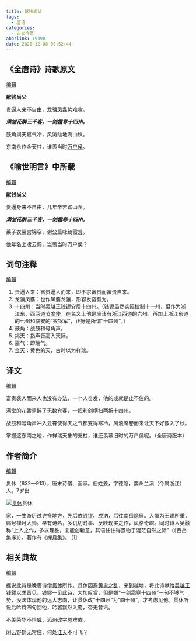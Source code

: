 ```yaml
---
title: 献钱尚父
tags:
  - 唐诗
categories:
  - 古文今赏
abbrlink: 19490
date: 2020-12-08 09:52:44
---
```


## 《全唐诗》诗歌原文

[编辑](javascript:;)

**献钱尚父**

贵逼人来不自由，龙骧[凤翥](https://baike.baidu.com/item/凤翥)势难收。

***满堂花醉三千客，一剑霜寒十四州。***

鼓角揭天嘉气冷，风涛动地海山秋。

东南永作金天柱，谁羡当时[万户侯](https://baike.baidu.com/item/万户侯)。

## 《喻世明言》中所载

[编辑](javascript:;)

**献钱尚父**

贵逼身来不自由，几年辛苦踏山丘。

***满堂花醉三千客，一剑霜寒十四州。***

莱子衣裳宫锦窄，谢公篇咏绮霞羞。

他年名上凌云阁，岂羡当时万户侯？

## 词句注释

[编辑](javascript:;)

1. 贵逼人来：富贵逼人而来，即不求富贵而富贵自来。
2. 龙骧凤翥：也作凤翥龙骧，形容发奋有为。
3. 十四州：当时吴越王钱镠安居十四州。（钱镠虽然实际控制十一州，但作为浙江东、西两道[节度使](https://baike.baidu.com/item/节度使/722536)，在名义上他是应该有[浙江西道](https://baike.baidu.com/item/浙江西道/6552881)的六州，再加上浙江东道的七州和临安的“衣锦军”，正好是所谓“十四州”。）
4. 鼓角：战鼓和号角声。
5. 揭天：指声音高入天际。
6. 嘉气：即瑞气。
7. 金天：黄色的天，古时以为祥瑞。

## 译文

[编辑](javascript:;)

富贵袭人而来人也没有办法，一个人奋发，他的成就是止不住的。

满堂的花香熏醉了无数宾客，一把利剑横扫两折十四州。

战鼓和号角声冲入云霄使得天之气都变得寒冷，风浪席卷而来让天下好像入了秋。

掌握这东南之地，作祥瑞天象的支柱，谁还羡慕旧时的万户侯呢。（全唐诗版本）

## 作者简介

[编辑](javascript:;)

贯休（832—913），唐末诗僧、画家。俗姓姜，字德隐，婺州兰溪（今属浙江）人。7岁出

[![贯休](https://bkimg.cdn.bcebos.com/pic/aec379310a55b319c8a16fc243a98226cffc1728?x-bce-process=image/resize,m_lfit,w_220,h_220,limit_1)](https://baike.baidu.com/pic/献钱尚父/1340314/0/aec379310a55b319c8a16fc243a98226cffc1728?fr=lemma&ct=single)贯休

家，一生游历过许多地方，先后依[钱镠](https://baike.baidu.com/item/钱镠/4266807)、成汭，后往南岳隐居。入蜀为王建所重，赐号禅月大师。早有诗名，多讥切时事、反映现实之作，风格奇崛。同时诗人吴融称“上人之作，多以理胜，复能创新意，其语往往得景物于混茫自然之际”（《西岳集序》）。著作有《[禅月集](https://baike.baidu.com/item/禅月集/6933834)》。 [1] 

## 相关典故

[编辑](javascript:;)

据说此诗是晚唐诗僧[贯休](https://baike.baidu.com/item/贯休)所作。贯休因避[黄巢之乱](https://baike.baidu.com/item/黄巢之乱)，来到越地，将此诗献给[吴越王](https://baike.baidu.com/item/吴越王)[钱鏐](https://baike.baidu.com/item/钱鏐)以求晋见。钱鏐一见此诗，大加叹赏，但是嫌“一剑霜寒十四州”一句不够气势，没法体现他的远大志向，让贯休改“十四州”为“四十州”，才考虑见他。贯休听说后吟诗四句回他，吟罢飘然入蜀，杳无音讯。

不羡荣华不惧威，添州改字总难依。

闲云野鹤无常住，何处[江天](https://baike.baidu.com/item/江天)不可飞？
